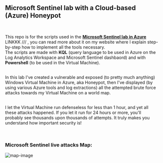 <h2> Microsoft Sentinel lab with a Cloud-based (Azure) Honeypot </h2>
<br />

This repo is for the scripts used in the  [<b>Microsoft Sentinel lab in Azure</b>](https://---) LINKKK   /// , you can read more about it on my website where I explain step-by-step how to implement all the tools necessary. <br />
The scripts are made with <b>KQL</b> (query language to be used in Azure on the Log Analytics Workspace and Microsoft Sentinel dashbaord) and with <b>Powershell</b> (to be used in the Virtual Machine). <br /> <br />

In this lab I've created a vulnerable and exposed (to pretty much anything) Windows Virtual Machine in Azure, aka Honeypot, then I've displayed (by using various Azure tools and log extractions) all the attempted brute force attacks towards my Virtual Machine on a world map. <br /> <br />

I let the Virtual Machine run defenseless for less than 1 hour, and yet all these attacks happened. If you let it run for 24 hours or more, you'll probably see thousands upon thousands of attempts. It truly makes you understand how important security is!

<br />

<h3> Microsoft Sentinel live attacks Map: </h3>

![map-image](image%20samples/---)
